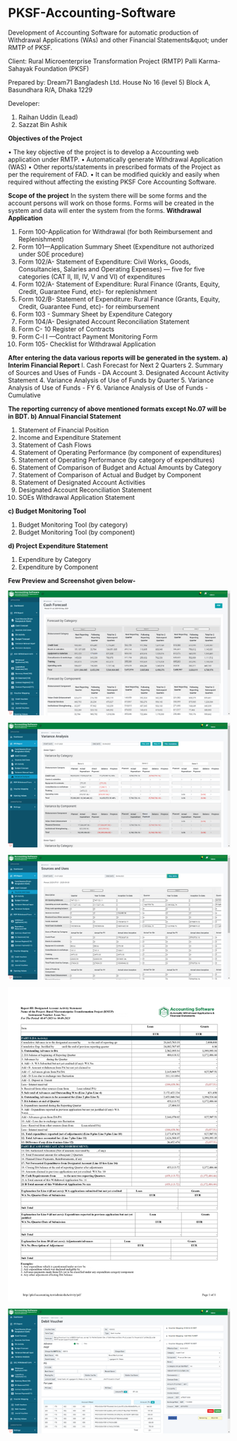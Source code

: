 # PKSF-Accounting-Software
Development of Accounting Software for automatic production of Withdrawal Applications (WAs) and other Financial Statements&amp;quot; under  RMTP of PKSF.

Client:
Rural Microenterprise Transformation Project (RMTP)
Palli Karma-Sahayak Foundation (PKSF)

Prepared by:
Dream71 Bangladesh Ltd.
House No 16 (level 5) Block A, Basundhara R/A, Dhaka 1229

Developer: 
1. Raihan Uddin (Lead)
2. Sazzat Bin Ashik

**Objectives of the Project**

• The key objective of the project is to develop a Accounting web application under
RMTP.
• Automatically generate Withdrawal Application (WAS)
• Other reports/statements in prescribed formats of the Project as per the
requirement of FAD.
• It can be modified quickly and easily when required without affecting the existing
PKSF Core Accounting Software.

**Scope of the project**
In the system there will be some forms and the account persons will work on those forms.
Forms will be created in the system and data will enter the system from the forms.
**Withdrawal Application**
1. Form 100-Application for Withdrawal (for both Reimbursement and
Replenishment)
2. Form 101—Application Summary Sheet (Expenditure not authorized under SOE
procedure)
3. Form 102/A- Statement of Expenditure: Civil Works, Goods, Consultancies,
Salaries and Operating Expenses) — five for five categories (CAT Il, Ill, IV, V and
VI) of expenditures
4. Form 102/A- Statement of Expenditure: Rural Finance (Grants, Equity, Credit,
Guarantee Fund, etc)- for replenishment
5. Form 102/B- Statement of Expenditure: Rural Finance (Grants, Equity, Credit,
Guarantee Fund, etc)- for reimbursement
6. Form 103 - Summary Sheet by Expenditure Category
7. Form 104/A- Designated Account Reconciliation Statement
8. Form C- 10 Register of Contracts
9. Form C-l I —Contract Payment Monitoring Form
10. Form 105- Checklist for Withdrawal Application

**After entering the data various reports will be generated in the system.
a) Interim Financial Report**
l. Cash Forecast for Next 2 Quarters
2. Summary of Sources and Uses of Funds - DA Account
3. Designated Account Activity Statement
4. Variance Analysis of Use of Funds by Quarter
5. Variance Analysis of Use of Funds - FY
6. Variance Analysis of Use of Funds - Cumulative

**The reporting currency of above mentioned formats except No.07 will be in BDT.
b) Annual Financial Statement**
1. Statement of Financial Position
2. Income and Expenditure Statement
3. Statement of Cash Flows
4. Statement of Operating Performance (by component of expenditures)
5. Statement of Operating Performance (by category of expenditures)
6. Statement of Comparison of Budget and Actual Amounts by Category
7. Statement of Comparison of Actual and Budget by Component
8. Statement of Designated Account Activities
9. Designated Account Reconciliation Statement
10. SOEs Withdrawal Application Statement

**c) Budget Monitoring Tool**
1. Budget Monitoring Tool (by category)
2. Budget Monitoring Tool (by component)

**d) Project Expenditure Statement**
1. Expenditure by Category
2. Expenditure by Component

**Few Preview and Screenshot given below-**

![Cash Forecast](https://raw.githubusercontent.com/raihansarkar567/PKSF-Accounting-Software/main/Cashforcast.png "Cashforcast")

![Budget Variancet](https://github.com/raihansarkar567/PKSF-Accounting-Software/blob/main/Budget%20Variance.png?raw=true "Budget Variance")

![Sources & Uses](https://github.com/raihansarkar567/PKSF-Accounting-Software/blob/main/Source%20and%20uses.png?raw=true "Sources & Uses")

![DA Activity](https://github.com/raihansarkar567/PKSF-Accounting-Software/blob/main/DA%20Activitie.jpg?raw=true "DA Activity")

![Voucher](https://github.com/raihansarkar567/PKSF-Accounting-Software/blob/main/voucher.png?raw=true "Voucher")
